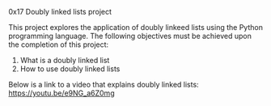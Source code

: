 0x17 Doubly linked lists project 

This project explores the application of doubly linkeed lists using the Python programming language. The following objectives must be achieved upon the completion of this project:

1. What is a doubly linked list
2. How to use doubly linked lists

Below is a link to a video that explains doubly linked lists:
https://youtu.be/e9NG_a6Z0mg
